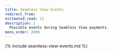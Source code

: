 ```yaml
---
title: Seamless View Events
redirect_from:
estimated_read: 11
description: |
  Possible events during Seamless View payments.
menu_order: 2800
---
```


{% include seamless-view-events.md %}